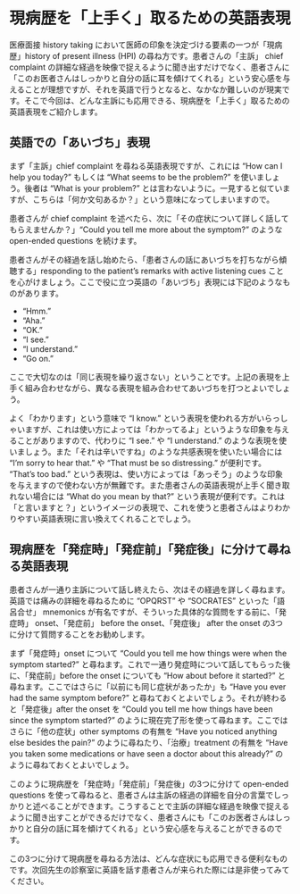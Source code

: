 # 現病歴を「上手く」取るための英語表現

医療面接 history taking において医師の印象を決定づける要素の一つが「現病歴」history of present illness (HPI) の尋ね方です。患者さんの「主訴」 chief complaint の詳細な経過を映像で捉えるように聞き出すだけでなく、患者さんに「このお医者さんはしっかりと自分の話に耳を傾けてくれる」という安心感を与えることが理想ですが、それを英語で行うとなると、なかなか難しいのが現実です。そこで今回は、どんな主訴にも応用できる、現病歴を「上手く」取るための英語表現をご紹介します。

## 英語での「あいづち」表現

まず「主訴」chief complaint を尋ねる英語表現ですが、これには “How can I help you today?” もしくは “What seems to be the problem?” を使いましょう。後者は “What is your problem?” とは言わないように。一見すると似ていますが、こちらは「何か文句あるか？」という意味になってしまいますので。

患者さんが chief complaint を述べたら、次に「その症状について詳しく話してもらえませんか？」“Could you tell me more about the symptom?” のような open-ended questions を続けます。

患者さんがその経過を話し始めたら、「患者さんの話にあいづちを打ちながら傾聴する」responding to the patient’s remarks with active listening cues ことを心がけましょう。ここで役に立つ英語の「あいづち」表現には下記のようなものがあります。

- “Hmm.”
- “Aha.”
- “OK.”
- “I see.”
- “I understand.”
- “Go on.”

ここで大切なのは「同じ表現を繰り返さない」ということです。上記の表現を上手く組み合わせながら、異なる表現を組み合わせてあいづちを打つとよいでしょう。

よく「わかります」という意味で “I know.” という表現を使われる方がいらっしゃいますが、これは使い方によっては「わかってるよ」というような印象を与えることがありますので、代わりに “I see.” や “I understand.” のような表現を使いましょう。また「それは辛いですね」のような共感表現を使いたい場合には “I’m sorry to hear that.” や “That must be so distressing.” が便利です。 “That’s too bad.” という表現は、使い方によっては「あっそう」のような印象を与えますので使わない方が無難です。また患者さんの英語表現が上手く聞き取れない場合には “What do you mean by that?” という表現が便利です。これは「と言いますと？」というイメージの表現で、これを使うと患者さんはよりわかりやすい英語表現に言い換えてくれることでしょう。

## 現病歴を「発症時」「発症前」「発症後」に分けて尋ねる英語表現

患者さんが一通り主訴について話し終えたら、次はその経過を詳しく尋ねます。英語では痛みの詳細を尋ねるために “OPQRST” や “SOCRATES” といった「語呂合せ」 mnemonics が有名ですが、そういった具体的な質問をする前に、「発症時」 onset、「発症前」 before the onset、「発症後」 after the onset の3つに分けて質問することをお勧めします。

まず「発症時」onset について “Could you tell me how things were when the symptom started?” と尋ねます。これで一通り発症時について話してもらった後に、「発症前」before the onset についても “How about before it started?” と尋ねます。ここではさらに「以前にも同じ症状があったか」も “Have you ever had the same symptom before?” と尋ねておくとよいでしょう。それが終わると「発症後」after the onset を “Could you tell me how things have been since the symptom started?” のように現在完了形を使って尋ねます。ここではさらに「他の症状」other symptoms の有無を “Have you noticed anything else besides the pain?” のように尋ねたり、「治療」treatment の有無を “Have you taken some medications or have seen a doctor about this already?” のように尋ねておくとよいでしょう。

このように現病歴を「発症時」「発症前」「発症後」の3つに分けて open-ended questions を使って尋ねると、患者さんは主訴の経過の詳細を自分の言葉でしっかりと述べることができます。こうすることで主訴の詳細な経過を映像で捉えるように聞き出すことができるだけでなく、患者さんにも「このお医者さんはしっかりと自分の話に耳を傾けてくれる」という安心感を与えることができるのです。

この3つに分けて現病歴を尋ねる方法は、どんな症状にも応用できる便利なものです。次回先生の診察室に英語を話す患者さんが来られた際には是非使ってみてください。
